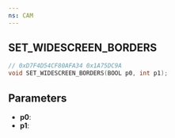 ```yaml
---
ns: CAM
---
```

## SET_WIDESCREEN_BORDERS

```c
// 0xD7F4D54CF80AFA34 0x1A75DC9A
void SET_WIDESCREEN_BORDERS(BOOL p0, int p1);
```

## Parameters
* **p0**:
* **p1**:
